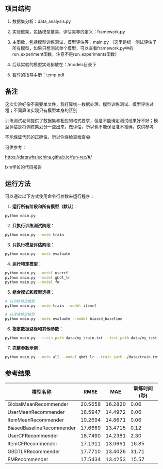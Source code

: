 ## 项目结构

1. 数据集分析：data_analysis.py

2. 实验框架，包括模型基类、评估类等的定义：framework.py

3. 主函数，包括模型训练测试、模型评估等：main.py
（这里是统一测试评估了所有模型，如果只想测试单个模型，可以查看framework.py中的run_experiment函数，注意不是run_experiments函数）

4. 后续实验的模型实现都放在：/models目录下

5. 暂时的指导手册：temp.pdf

## 备注

这次实验好像不需要单文件，我打算统一数据处理、模型训练测试、模型评估过程；不同算法实现只有模型本身的区别

训练测试老师提供了数据集和相应的格式要求，但是不能确定测试结果好不好；模型评估是将训练集划分一些出来，做评估，所以也不能保证准不准确，仅供参考

不能保证代码的正确性，所以你得检查检查😂

可供参考：

https://datawhalechina.github.io/fun-rec/#/

lxm学长的代码报告

## 运行方法

可以通过以下方式使用命令行参数来运行程序：

1. **运行所有阶段和所有模型（默认）**：
```bash
python main.py
```

2. **只执行训练测试阶段**：
```bash
python main.py --mode train
```

3. **只执行模型评估阶段**：
```bash
python main.py --mode evaluate
```

4. **运行特定模型**：
```bash
python main.py --model usercf
python main.py --model gbdt_lr
python main.py --model fm
```

5. **组合模式和模型选择**：
```bash
# 只训练特定模型
python main.py --mode train --model itemcf

# 只评估特定模型
python main.py --mode evaluate --model biased_baseline
```

6. **指定数据路径和其他参数**：
```bash
python main.py --train_path data/my_train.txt --test_path data/my_test.txt --seed 42
```

7. **完整参数示例**：
```bash
python main.py --mode all --model gbdt_lr --train_path ./data/train.txt --test_path ./data/test.txt --result_path ./my_results/ --seed 123
```

## 参考结果

| 模型名称 | RMSE | MAE | 训练时间(秒) |
|---------|------|-----|------------|
| GlobalMeanRecommender | 20.5658 | 16.2820 | 0.06 |
| UserMeanRecommender | 18.5947 | 14.4972 | 0.06 |
| ItemMeanRecommender | 19.2694 | 14.8671 | 0.06 |
| BiasedBaselineRecommender | 17.6669 | 13.4715 | 0.12 |
| UserCFRecommender | 18.7490 | 14.2381 | 2.30 |
| ItemCFRecommender | 17.1911 | 13.0661 | 16.85 |
| GBDTLRRecommender | 17.7710 | 13.4026 | 31.71 |
| FMRecommender | 17.5434 | 13.4253 | 15.57 |


